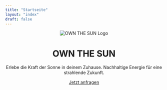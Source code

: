 ```yaml
---
title: "Startseite"
layout: "index"
draft: false
---
```


<!-- Hero-Header -->
<header class="hero">
  <img src="/images/logo.png" alt="OWN THE SUN Logo" class="hero__logo">
  <h1 class="hero__title">OWN THE SUN</h1>
  <p class="hero__subtitle">
    Erlebe die Kraft der Sonne in deinem Zuhause. 
    Nachhaltige Energie für eine strahlende Zukunft.
  </p>
  <a href="#contact" class="hero__cta">Jetzt anfragen</a>
</header>
